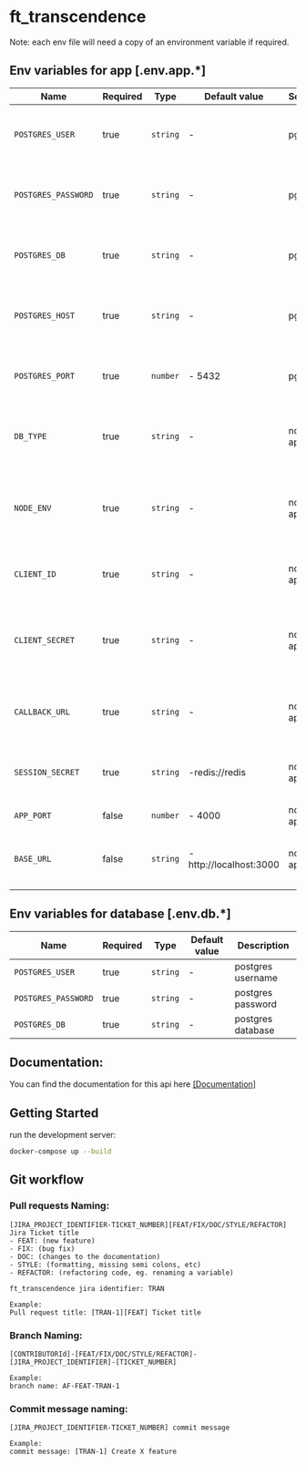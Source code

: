 # ft_transcendence

Note: each env file will need a copy of an environment variable if required.

## Env variables for app [.env.app.*]

| Name                | Required | Type     | Default value               | Scope    | Description                                                          |
| ------------------- | -------- | -------- | --------------------------- | -------- | -------------------------------------------------------------------- |
| `POSTGRES_USER`     | true     | `string` | -                           | pg       | Used to connect to the database service from pg                      |
| `POSTGRES_PASSWORD` | true     | `string` | -                           | pg       | Used to connect to the database service from pg                      |
| `POSTGRES_DB`       | true     | `string` | -                           | pg       | Used to connect to the database service from pg                      |
| `POSTGRES_HOST`     | true     | `string` | -                           | pg       | Used to connect to the database service from pg                      |
| `POSTGRES_PORT`     | true     | `number` | - 5432                      | pg       | Used to connect to the database service from pg                      |
| `DB_TYPE`           | true     | `string` | -                           | node app | Used to connect to the database service from pg                      |
| `NODE_ENV`          | true     | `string` | -                           | node app | used to inform the application about the node server mode (prod/dev) |
| `CLIENT_ID`         | true     | `string` | -                           | node app | Public identifier of 42 OAuth application                            |
| `CLIENT_SECRET`     | true     | `string` | -                           | node app | Application secret key know only by the application and auth server  |
| `CALLBACK_URL`      | true     | `string` | -                           | node app | URL to redirect to after a successful authentication                 |
| `SESSION_SECRET`    | true     | `string` | -redis://redis              | node app | Random generated key used to encrypt cookies                         |
| `APP_PORT`          | false    | `number` | - 4000                      | node app | Port that the app listens to                                         |
| `BASE_URL`          | false    | `string` | - http://localhost:3000     | node app | Home page to redirect user after successful authentication           |

## Env variables for database [.env.db.*]

| Name                | Required | Type     | Default value | Description       |
| ------------------- | -------- | -------- | ------------- | ----------------- |
| `POSTGRES_USER`     | true     | `string` | -             | postgres username |
| `POSTGRES_PASSWORD` | true     | `string` | -             | postgres password |
| `POSTGRES_DB`       | true     | `string` | -             | postgres database |

## Documentation:

You can find the documentation for this api here [[Documentation]](http://localhost:4000/api)

## Getting Started

run the development server:

```bash
docker-compose up --build
```

## Git workflow

### Pull requests Naming:

```
[JIRA_PROJECT_IDENTIFIER-TICKET_NUMBER][FEAT/FIX/DOC/STYLE/REFACTOR] Jira Ticket title
- FEAT: (new feature)
- FIX: (bug fix)
- DOC: (changes to the documentation)
- STYLE: (formatting, missing semi colons, etc)
- REFACTOR: (refactoring code, eg. renaming a variable)

ft_transcendence jira identifier: TRAN

Example:
Pull request title: [TRAN-1][FEAT] Ticket title
```

### Branch Naming:

```
[CONTRIBUTORId]-[FEAT/FIX/DOC/STYLE/REFACTOR]-[JIRA_PROJECT_IDENTIFIER]-[TICKET_NUMBER]

Example:
branch name: AF-FEAT-TRAN-1
```

### Commit message naming:

```
[JIRA_PROJECT_IDENTIFIER-TICKET_NUMBER] commit message

Example:
commit message: [TRAN-1] Create X feature
```

